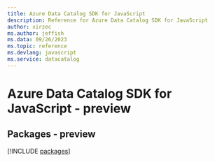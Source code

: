 ```yaml
---
title: Azure Data Catalog SDK for JavaScript
description: Reference for Azure Data Catalog SDK for JavaScript
author: xirzec
ms.author: jeffish
ms.data: 09/26/2023
ms.topic: reference
ms.devlang: javascript
ms.service: datacatalog
---
```

# Azure Data Catalog SDK for JavaScript - preview
## Packages - preview
[!INCLUDE [packages](data-catalog-index.md)]